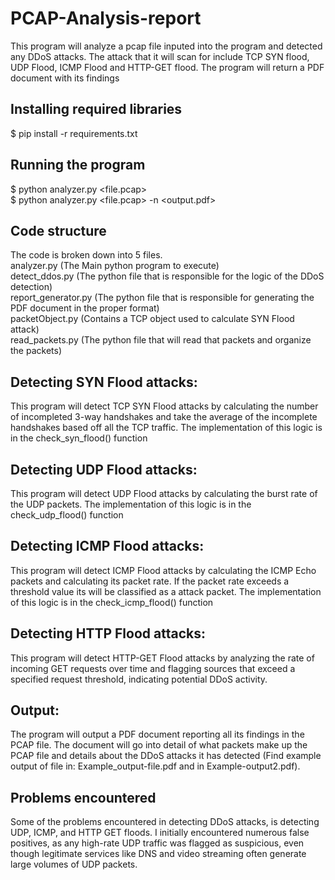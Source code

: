 # PCAP-Analysis-report
This program will analyze a pcap file inputed into the program and detected any DDoS attacks. The attack that it will scan for include TCP SYN flood, UDP Flood, ICMP Flood and HTTP-GET flood. The program will return a PDF document with its findings
## Installing required libraries
$ pip install -r requirements.txt
## Running the program 
$ python analyzer.py <file.pcap> <br> $ python analyzer.py <file.pcap> -n <output.pdf>

## Code structure
The code is broken down into 5 files. <br>
analyzer.py (The Main python program to execute) <br> detect_ddos.py (The python file that is responsible for the logic of the DDoS detection) <br> report_generator.py (The python file that is responsible for generating the PDF document in the proper format) <br> packetObject.py (Contains a TCP object used to calculate SYN Flood attack) <br>read_packets.py (The python file that will read that packets and organize the packets)

## Detecting SYN Flood attacks: 
This program will detect TCP SYN Flood attacks by calculating the number of incompleted 3-way handshakes and take the average of the incomplete handshakes based off all the TCP traffic. The implementation of this logic is in the check_syn_flood() function

## Detecting UDP Flood attacks:
This program will detect UDP Flood attacks by calculating the burst rate of the UDP packets.
The implementation of this logic is in the check_udp_flood() function


## Detecting ICMP Flood attacks:
This program will detect ICMP Flood attacks by calculating the ICMP Echo packets and calculating its packet rate. If the packet rate exceeds a threshold value its will be classified as a attack packet. The implementation of this logic is in the check_icmp_flood() function

## Detecting HTTP Flood attacks:
This program will detect HTTP-GET Flood attacks by analyzing the rate of incoming GET requests over time and flagging sources that exceed a specified request threshold, indicating potential DDoS activity. 



## Output:
The program will output a PDF document reporting all its findings in the PCAP file. The document will go into detail of what packets make up the PCAP file and details about the DDoS attacks it has detected (Find example output of file in: Example_output-file.pdf and in Example-output2.pdf). 

## Problems encountered
Some of the problems encountered in detecting DDoS attacks, is detecting UDP, ICMP, and HTTP GET floods. I initially encountered numerous false positives, as any high-rate UDP traffic
was flagged as suspicious, even though legitimate services like DNS and video streaming
often generate large volumes of UDP packets.
